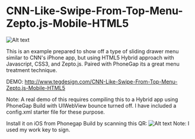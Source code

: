 CNN-Like-Swipe-From-Top-Menu-Zepto.js-Mobile-HTML5
==================================================

![Alt text](http://www.tegdesign.com/CNN-Like-Swipe-From-Top-Menu-Zepto.js-Mobile-HTML5/screens-together.jpg"Screenshots")

This is an example prepared to show off a type of sliding drawer menu similar to CNN's iPhone app, but using HTML5 Hybrid approach with Javascript, CSS3, and Zepto.js. Paired with PhoneGap its a great menu treatment technique. 

DEMO: http://www.tegdesign.com/CNN-Like-Swipe-From-Top-Menu-Zepto.js-Mobile-HTML5

Note: A real demo of this requires compiling this to a Hybrid app using PhoneGap Build with UIWebView bounce turned off. I have included a config.xml starter file for these purpose.

Install it on iOS from Phonegap Build by scanning this QR:
![Alt text](http://www.tegdesign.com/CNN-Like-Swipe-From-Top-Menu-Zepto.js-Mobile-HTML5/qr.png "Install") Note: I used my work key to sign.
